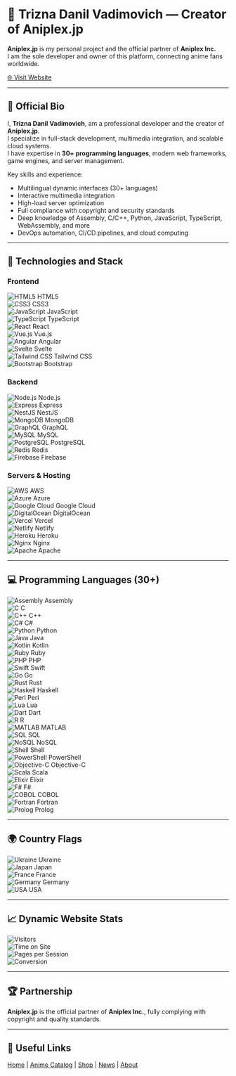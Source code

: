 # 🌟 Trizna Danil Vadimovich — Creator of Aniplex.jp

**Aniplex.jp** is my personal project and the official partner of **Aniplex Inc.**  
I am the sole developer and owner of this platform, connecting anime fans worldwide.

[🌐 Visit Website](https://aniplex.jp)

---

## 📝 Official Bio

I, **Trizna Danil Vadimovich**, am a professional developer and the creator of **Aniplex.jp**.  
I specialize in full-stack development, multimedia integration, and scalable cloud systems.  
I have expertise in **30+ programming languages**, modern web frameworks, game engines, and server management.

Key skills and experience:  
- Multilingual dynamic interfaces (30+ languages)  
- Interactive multimedia integration  
- High-load server optimization  
- Full compliance with copyright and security standards  
- Deep knowledge of Assembly, C/C++, Python, JavaScript, TypeScript, WebAssembly, and more  
- DevOps automation, CI/CD pipelines, and cloud computing  

---

## 🔧 Technologies and Stack

### Frontend
![HTML5](https://cdn.jsdelivr.net/gh/devicons/devicon/icons/html5/html5-original.svg) HTML5  
![CSS3](https://cdn.jsdelivr.net/gh/devicons/devicon/icons/css3/css3-original.svg) CSS3  
![JavaScript](https://cdn.jsdelivr.net/gh/devicons/devicon/icons/javascript/javascript-original.svg) JavaScript  
![TypeScript](https://cdn.jsdelivr.net/gh/devicons/devicon/icons/typescript/typescript-original.svg) TypeScript  
![React](https://cdn.jsdelivr.net/gh/devicons/devicon/icons/react/react-original.svg) React  
![Vue.js](https://cdn.jsdelivr.net/gh/devicons/devicon/icons/vuejs/vuejs-original.svg) Vue.js  
![Angular](https://cdn.jsdelivr.net/gh/devicons/devicon/icons/angularjs/angularjs-original.svg) Angular  
![Svelte](https://cdn.jsdelivr.net/gh/devicons/devicon/icons/svelte/svelte-original.svg) Svelte  
![Tailwind CSS](https://cdn.jsdelivr.net/gh/devicons/devicon/icons/tailwindcss/tailwindcss-plain.svg) Tailwind CSS  
![Bootstrap](https://cdn.jsdelivr.net/gh/devicons/devicon/icons/bootstrap/bootstrap-plain.svg) Bootstrap  

### Backend
![Node.js](https://cdn.jsdelivr.net/gh/devicons/devicon/icons/nodejs/nodejs-original.svg) Node.js  
![Express](https://cdn.jsdelivr.net/gh/devicons/devicon/icons/express/express-original.svg) Express  
![NestJS](https://cdn.jsdelivr.net/gh/devicons/devicon/icons/nestjs/nestjs-plain.svg) NestJS  
![MongoDB](https://cdn.jsdelivr.net/gh/devicons/devicon/icons/mongodb/mongodb-original.svg) MongoDB  
![GraphQL](https://cdn.jsdelivr.net/gh/devicons/devicon/icons/graphql/graphql-plain.svg) GraphQL  
![MySQL](https://cdn.jsdelivr.net/gh/devicons/devicon/icons/mysql/mysql-original.svg) MySQL  
![PostgreSQL](https://cdn.jsdelivr.net/gh/devicons/devicon/icons/postgresql/postgresql-original.svg) PostgreSQL  
![Redis](https://cdn.jsdelivr.net/gh/devicons/devicon/icons/redis/redis-original.svg) Redis  
![Firebase](https://cdn.jsdelivr.net/gh/devicons/devicon/icons/firebase/firebase-plain.svg) Firebase  

### Servers & Hosting
![AWS](https://cdn.jsdelivr.net/gh/devicons/devicon/icons/amazonwebservices/amazonwebservices-original.svg) AWS  
![Azure](https://cdn.jsdelivr.net/gh/devicons/devicon/icons/azure/azure-original.svg) Azure  
![Google Cloud](https://cdn.jsdelivr.net/gh/devicons/devicon/icons/googlecloud/googlecloud-original.svg) Google Cloud  
![DigitalOcean](https://cdn.jsdelivr.net/gh/devicons/devicon/icons/digitalocean/digitalocean-original.svg) DigitalOcean  
![Vercel](https://cdn.jsdelivr.net/gh/devicons/devicon/icons/vercel/vercel-original.svg) Vercel  
![Netlify](https://cdn.jsdelivr.net/gh/devicons/devicon/icons/netlify/netlify-original.svg) Netlify  
![Heroku](https://cdn.jsdelivr.net/gh/devicons/devicon/icons/heroku/heroku-original.svg) Heroku  
![Nginx](https://cdn.jsdelivr.net/gh/devicons/devicon/icons/nginx/nginx-original.svg) Nginx  
![Apache](https://cdn.jsdelivr.net/gh/devicons/devicon/icons/apache/apache-original.svg) Apache  

---

## 💻 Programming Languages (30+)

![Assembly](https://cdn.jsdelivr.net/gh/devicons/devicon/icons/assembly/assembly-original.svg) Assembly  
![C](https://cdn.jsdelivr.net/gh/devicons/devicon/icons/c/c-original.svg) C  
![C++](https://cdn.jsdelivr.net/gh/devicons/devicon/icons/cplusplus/cplusplus-original.svg) C++  
![C#](https://cdn.jsdelivr.net/gh/devicons/devicon/icons/csharp/csharp-original.svg) C#  
![Python](https://cdn.jsdelivr.net/gh/devicons/devicon/icons/python/python-original.svg) Python  
![Java](https://cdn.jsdelivr.net/gh/devicons/devicon/icons/java/java-original.svg) Java  
![Kotlin](https://cdn.jsdelivr.net/gh/devicons/devicon/icons/kotlin/kotlin-original.svg) Kotlin  
![Ruby](https://cdn.jsdelivr.net/gh/devicons/devicon/icons/ruby/ruby-original.svg) Ruby  
![PHP](https://cdn.jsdelivr.net/gh/devicons/devicon/icons/php/php-original.svg) PHP  
![Swift](https://cdn.jsdelivr.net/gh/devicons/devicon/icons/swift/swift-original.svg) Swift  
![Go](https://cdn.jsdelivr.net/gh/devicons/devicon/icons/go/go-original.svg) Go  
![Rust](https://cdn.jsdelivr.net/gh/devicons/devicon/icons/rust/rust-original.svg) Rust  
![Haskell](https://cdn.jsdelivr.net/gh/devicons/devicon/icons/haskell/haskell-original.svg) Haskell  
![Perl](https://cdn.jsdelivr.net/gh/devicons/devicon/icons/perl/perl-original.svg) Perl  
![Lua](https://cdn.jsdelivr.net/gh/devicons/devicon/icons/lua/lua-original.svg) Lua  
![Dart](https://cdn.jsdelivr.net/gh/devicons/devicon/icons/dart/dart-original.svg) Dart  
![R](https://cdn.jsdelivr.net/gh/devicons/devicon/icons/r/r-original.svg) R  
![MATLAB](https://cdn.jsdelivr.net/gh/devicons/devicon/icons/matlab/matlab-original.svg) MATLAB  
![SQL](https://cdn.jsdelivr.net/gh/devicons/devicon/icons/sql/sql-original.svg) SQL  
![NoSQL](https://cdn.jsdelivr.net/gh/devicons/devicon/icons/mongodb/mongodb-original.svg) NoSQL  
![Shell](https://cdn.jsdelivr.net/gh/devicons/devicon/icons/bash/bash-original.svg) Shell  
![PowerShell](https://cdn.jsdelivr.net/gh/devicons/devicon/icons/powershell/powershell-original.svg) PowerShell  
![Objective-C](https://cdn.jsdelivr.net/gh/devicons/devicon/icons/objectivec/objectivec-original.svg) Objective-C  
![Scala](https://cdn.jsdelivr.net/gh/devicons/devicon/icons/scala/scala-original.svg) Scala  
![Elixir](https://cdn.jsdelivr.net/gh/devicons/devicon/icons/elixir/elixir-original.svg) Elixir  
![F#](https://cdn.jsdelivr.net/gh/devicons/devicon/icons/fsharp/fsharp-original.svg) F#  
![COBOL](https://cdn.jsdelivr.net/gh/devicons/devicon/icons/cobol/cobol-original.svg) COBOL  
![Fortran](https://cdn.jsdelivr.net/gh/devicons/devicon/icons/fortran/fortran-original.svg) Fortran  
![Prolog](https://cdn.jsdelivr.net/gh/devicons/devicon/icons/prolog/prolog-original.svg) Prolog  

---

## 🌍 Country Flags

![Ukraine](https://flagcdn.com/w20/ua.png) Ukraine  
![Japan](https://flagcdn.com/w20/jp.png) Japan  
![France](https://flagcdn.com/w20/fr.png) France  
![Germany](https://flagcdn.com/w20/de.png) Germany  
![USA](https://flagcdn.com/w20/us.png) USA  

---

## 📈 Dynamic Website Stats

![Visitors](https://img.shields.io/badge/Visitors-1M%2B-blue?style=for-the-badge&logo=google-chrome)  
![Time on Site](https://img.shields.io/badge/Time_on_Site-5m30s-green?style=for-the-badge&logo=clock)  
![Pages per Session](https://img.shields.io/badge/Pages-7-yellow?style=for-the-badge&logo=html5)  
![Conversion](https://img.shields.io/badge/Conversion-3.5%25-red?style=for-the-badge&logo=google-analytics)  

---

## 🏆 Partnership

**Aniplex.jp** is the official partner of **Aniplex Inc.**, fully complying with copyright and quality standards.

---

## 🔗 Useful Links

[Home](https://aniplex.jp) | [Anime Catalog](https://aniplex.jp/anime) | [Shop](https://aniplex.jp/shop) | [News](https://aniplex.jp/news) | [About](https://aniplex.jp/about)
